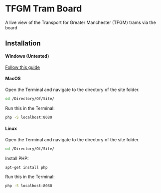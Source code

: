 # TFGM Tram Board

A live view of the Transport for Greater Manchester (TFGM) trams via the board

## Installation

#### Windows (Untested)

[Follow this guide](https://www.w3resource.com/php/installation/install-wamp.php)

#### MacOS

Open the Terminal and navigate to the directory of the site folder.

```bash
cd /Directory/Of/Site/
```

Run this in the Terminal:

```bash
php -S localhost:8080
```

#### Linux

Open the Terminal and navigate to the directory of the site folder.

```bash
cd /Directory/Of/Site/
```

Install PHP:

```bash
apt-get install php
```


Run this in the Terminal:

```bash
php -S localhost:8080
```
